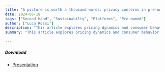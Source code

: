 ```yaml
---
title: "A picture is worth a thousand words: privacy concerns in pre-owned Markets" 
date: 2024-06-18
tags: ["Second hand", "Sustainabilty", "Platforms", "Pre-owned"]
author: ["Luca Rossi"]
description: "This article explores pricing dynamics and consumer behavior in the second-hand market, emphasizing the significant role of privacy in user interactions and decision-making. It delves into how privacy concerns influence buying and selling practices, impacting overall market efficiency and trust." 
summary: "This article explores pricing dynamics and consumer behavior in the second-hand market, emphasizing the significant role of privacy in user interactions and decision-making. It delves into how privacy concerns influence buying and selling practices, impacting overall market efficiency and trust." 

---
```

##### Download

+ [Presentation](https://lrossi95.github.io/papers/paper3/slides_second_hand.pdf)